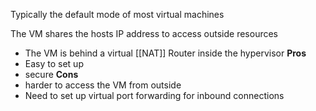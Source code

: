 Typically the default mode of most virtual machines

The VM shares the hosts IP address to access outside resources
- The VM is behind a virtual [[NAT]] Router inside the hypervisor
**Pros**
- Easy to set up
- secure
**Cons**
- harder to access the VM from outside
- Need to set up virtual port forwarding for inbound connections
